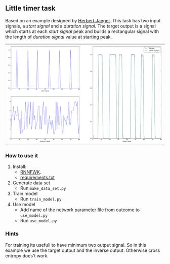 
## Little timer task

Based on an example designed by [Herbert Jaeger](http://www.pdx.edu/sites/www.pdx.edu.sysc/files/Jaeger_TrainingRNNsTutorial.2005.pdf).
This task has two input signals, a *start signal* and a *duration signal*. The target output is a signal which starts at each *start signal* peak and builds a rectangular signal with the length of *duration signal* value at starting peak.

<table>
  <tr>
    <td><img src="sample.png" ></td>
  </tr>
</table>


### How to use it

1. Install:
    - [RNNFWK](https://github.com/joergfranke/rnnfwk/blob/master/README.md).
    - [requirements.txt](https://github.com/joergfranke/rnnfwk/tree/master/examples/little_timer_task/requirements.txt)
1. Generate data set
    - Run `make_data_set.py`
2. Train model
    - Run `train_model.py`
3. Use model
    - Add name of the network parameter file from outcome to `use_model.py`
    - Run `use_model.py`


### Hints

For training its usefull to have minimum two output signal. So in this example we use the target output and the inverse output. Otherwise cross entropy does't work.

